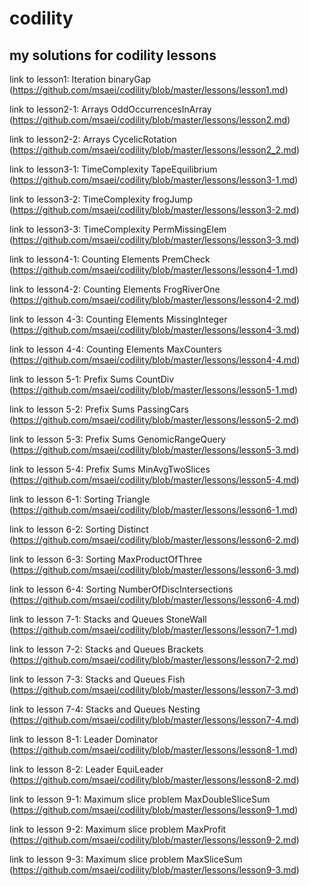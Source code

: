 # codility
## my solutions for codility lessons
link to lesson1: Iteration binaryGap (https://github.com/msaei/codility/blob/master/lessons/lesson1.md)

link to lesson2-1: Arrays OddOccurrencesInArray (https://github.com/msaei/codility/blob/master/lessons/lesson2.md)

link to lesson2-2: Arrays CycelicRotation (https://github.com/msaei/codility/blob/master/lessons/lesson2_2.md)

link to lesson3-1: TimeComplexity TapeEquilibrium (https://github.com/msaei/codility/blob/master/lessons/lesson3-1.md)

link to lesson3-2: TimeComplexity frogJump (https://github.com/msaei/codility/blob/master/lessons/lesson3-2.md)

link to lesson3-3: TimeComplexity PermMissingElem (https://github.com/msaei/codility/blob/master/lessons/lesson3-3.md)

link to lesson4-1: Counting Elements PremCheck (https://github.com/msaei/codility/blob/master/lessons/lesson4-1.md)

link to lesson4-2: Counting Elements FrogRiverOne (https://github.com/msaei/codility/blob/master/lessons/lesson4-2.md)

link to lesson 4-3: Counting Elements MissingInteger (https://github.com/msaei/codility/blob/master/lessons/lesson4-3.md)

link to lesson 4-4: Counting Elements MaxCounters (https://github.com/msaei/codility/blob/master/lessons/lesson4-4.md)

link to lesson 5-1: Prefix Sums CountDiv (https://github.com/msaei/codility/blob/master/lessons/lesson5-1.md)

link to lesson 5-2: Prefix Sums PassingCars (https://github.com/msaei/codility/blob/master/lessons/lesson5-2.md)

link to lesson 5-3: Prefix Sums GenomicRangeQuery (https://github.com/msaei/codility/blob/master/lessons/lesson5-3.md)

link to lesson 5-4: Prefix Sums MinAvgTwoSlices (https://github.com/msaei/codility/blob/master/lessons/lesson5-4.md)

link to lesson 6-1: Sorting Triangle (https://github.com/msaei/codility/blob/master/lessons/lesson6-1.md)

link to lesson 6-2: Sorting Distinct (https://github.com/msaei/codility/blob/master/lessons/lesson6-2.md)

link to lesson 6-3: Sorting MaxProductOfThree (https://github.com/msaei/codility/blob/master/lessons/lesson6-3.md)

link to lesson 6-4: Sorting NumberOfDiscIntersections (https://github.com/msaei/codility/blob/master/lessons/lesson6-4.md)

link to lesson 7-1: Stacks and Queues StoneWall (https://github.com/msaei/codility/blob/master/lessons/lesson7-1.md)

link to lesson 7-2: Stacks and Queues Brackets (https://github.com/msaei/codility/blob/master/lessons/lesson7-2.md)

link to lesson 7-3: Stacks and Queues Fish (https://github.com/msaei/codility/blob/master/lessons/lesson7-3.md)

link to lesson 7-4: Stacks and Queues Nesting (https://github.com/msaei/codility/blob/master/lessons/lesson7-4.md)

link to lesson 8-1: Leader Dominator (https://github.com/msaei/codility/blob/master/lessons/lesson8-1.md)

link to lesson 8-2: Leader EquiLeader (https://github.com/msaei/codility/blob/master/lessons/lesson8-2.md)

link to lesson 9-1: Maximum slice problem MaxDoubleSliceSum (https://github.com/msaei/codility/blob/master/lessons/lesson9-1.md)

link to lesson 9-2: Maximum slice problem MaxProfit (https://github.com/msaei/codility/blob/master/lessons/lesson9-2.md)

link to lesson 9-3: Maximum slice problem MaxSliceSum (https://github.com/msaei/codility/blob/master/lessons/lesson9-3.md)
